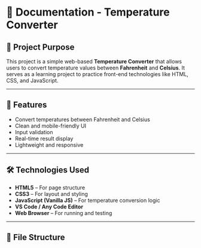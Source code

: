 # 📄 Documentation - Temperature Converter

## 📌 Project Purpose
This project is a simple web-based **Temperature Converter** that allows users to convert temperature values between **Fahrenheit** and **Celsius**. It serves as a learning project to practice front-end technologies like HTML, CSS, and JavaScript.

---

## 🚀 Features
- Convert temperatures between Fahrenheit and Celsius
- Clean and mobile-friendly UI
- Input validation
- Real-time result display
- Lightweight and responsive

---

## 🛠️ Technologies Used
- **HTML5** – For page structure
- **CSS3** – For layout and styling
- **JavaScript (Vanilla JS)** – For temperature conversion logic
- **VS Code / Any Code Editor**
- **Web Browser** – For running and testing

---

## 📂 File Structure
